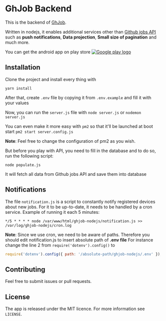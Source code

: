 # GhJob Backend

This is the backend of [GhJob](https://github.com/PatrissolJuns/ghjob).

Written in nodejs, it enables additional services other than [Github jobs API](http://jobs.github.com) such as **push notifications**, **Data projection**, **Small size of pagination** and much more.

You can get the android app on play store
[![Google play logo](https://play.google.com/intl/en_us/badges/static/images/badges/en_badge_web_generic.png)](https://play.google.com/store/apps/details?id=com.ghjob)

## Installation

Clone the project and install every thing with
```
yarn install
```
After that, create `.env` file by copying it from `.env.example` and fill it with your values

Now, you can run the `server.js` file with ```node server.js``` or ```nodemon server.js```

You can even make it more easy with `pm2` so that it'll be launched at boot start
```pm2 start server.config.js```

**Note**: Feel free to change the configuration of pm2 as you wish.

But before you play with API, you need to fill in the database and to do so, run the following script:
```
node populate.js
```
It will fetch all data from Github jobs API and save them into database

## Notifications

The file `notification.js` is a script to constantly notify registered devices about new jobs.
For it to be up-to-date, it needs to be handled by a cron service.
Example of running it each 5 minutes:

```
*/5 * * * * node /var/www/html/ghjob-nodejs/notification.js >> /var/log/ghjob-nodejs/cron.log
```

**Note**: Since we use cron, we need to be aware of paths. Therefore you should edit notification.js to insert absolute path of **.env file** For instance
change the line 2 from `require('dotenv').config()` to

```javascript
require('dotenv').config({ path: '/absolute-path/ghjob-nodejs/.env' });
```

## Contributing

Feel free to submit issues or pull requests.

## License

The app is released under the MIT licence. For more information see `LICENSE`.
